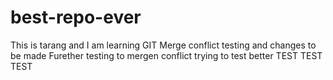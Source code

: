 # best-repo-ever
This is tarang and I am learning GIT
Merge conflict testing and changes to be made
Furether testing to mergen conflict trying to test better
TEST TEST TEST

